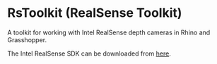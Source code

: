 # RsToolkit (RealSense Toolkit)
A toolkit for working with Intel RealSense depth cameras in Rhino and Grasshopper.

The Intel RealSense SDK can be downloaded from [here](https://www.intelrealsense.com/developers/).

